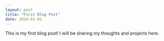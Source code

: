 ```yaml
---
layout: post
title: "First Blog Post"
date: 2024-01-01
---
```


This is my first blog post! I will be sharing my thoughts and projects here.
